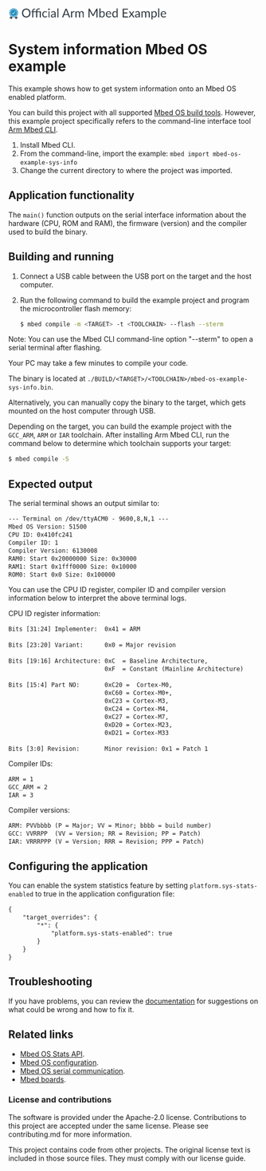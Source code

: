 ![](./resources/official_armmbed_example_badge.png)
# System information Mbed OS example

This example shows how to get system information onto an Mbed OS enabled platform.

You can build this project with all supported [Mbed OS build tools](https://os.mbed.com/docs/mbed-os/latest/tools/index.html). However, this example project specifically refers to the command-line interface tool [Arm Mbed CLI](https://github.com/ARMmbed/mbed-cli#installing-mbed-cli).

1. Install Mbed CLI.
1. From the command-line, import the example: `mbed import mbed-os-example-sys-info`
1. Change the current directory to where the project was imported.

## Application functionality

The `main()` function outputs on the serial interface information about the hardware (CPU, ROM and RAM), the firmware (version) and the compiler used to build the binary.

## Building and running

1. Connect a USB cable between the USB port on the target and the host computer.
1. Run the following command to build the example project and program the microcontroller flash memory:

   ```bash
   $ mbed compile -m <TARGET> -t <TOOLCHAIN> --flash --sterm
   ```

Note: You can use the Mbed CLI command-line option "--sterm" to open a serial terminal after flashing.

Your PC may take a few minutes to compile your code.

The binary is located at `./BUILD/<TARGET>/<TOOLCHAIN>/mbed-os-example-sys-info.bin`.

Alternatively, you can manually copy the binary to the target, which gets mounted on the host computer through USB.

Depending on the target, you can build the example project with the `GCC_ARM`, `ARM` or `IAR` toolchain. After installing Arm Mbed CLI, run the command below to determine which toolchain supports your target:

```bash
$ mbed compile -S
```

## Expected output

The serial terminal shows an output similar to:

```
--- Terminal on /dev/ttyACM0 - 9600,8,N,1 ---
Mbed OS Version: 51500
CPU ID: 0x410fc241
Compiler ID: 1
Compiler Version: 6130008
RAM0: Start 0x20000000 Size: 0x30000
RAM1: Start 0x1fff0000 Size: 0x10000
ROM0: Start 0x0 Size: 0x100000
```

You can use the CPU ID register, compiler ID and compiler version information below to interpret the above terminal logs.

CPU ID register information:

```
Bits [31:24] Implementer:  0x41 = ARM

Bits [23:20] Variant:      0x0 = Major revision

Bits [19:16] Architecture: 0xC  = Baseline Architecture,
                           0xF  = Constant (Mainline Architecture)

Bits [15:4] Part NO:       0xC20 =  Cortex-M0,
                           0xC60 = Cortex-M0+,
                           0xC23 = Cortex-M3,
                           0xC24 = Cortex-M4,
                           0xC27 = Cortex-M7,
                           0xD20 = Cortex-M23,
                           0xD21 = Cortex-M33

Bits [3:0] Revision:       Minor revision: 0x1 = Patch 1
```

Compiler IDs:

```
ARM = 1
GCC_ARM = 2
IAR = 3
```

Compiler versions:

```
ARM: PVVbbbb (P = Major; VV = Minor; bbbb = build number)
GCC: VVRRPP  (VV = Version; RR = Revision; PP = Patch)
IAR: VRRRPPP (V = Version; RRR = Revision; PPP = Patch)
```

## Configuring the application

You can enable the system statistics feature by setting `platform.sys-stats-enabled` to true in the application configuration file:

```
{
    "target_overrides": {
        "*": {
            "platform.sys-stats-enabled": true
        }
    }
}
```

## Troubleshooting

If you have problems, you can review the [documentation](https://os.mbed.com/docs/latest/tutorials/debugging.html) for suggestions on what could be wrong and how to fix it.

## Related links

* [Mbed OS Stats API](https://os.mbed.com/docs/latest/apis/mbed-statistics.html).
* [Mbed OS configuration](https://os.mbed.com/docs/latest/reference/configuration.html).
* [Mbed OS serial communication](https://os.mbed.com/docs/latest/tutorials/serial-communication.html).
* [Mbed boards](https://os.mbed.com/platforms/).

### License and contributions

The software is provided under the Apache-2.0 license. Contributions to this project are accepted under the same license. Please see contributing.md for more information.

This project contains code from other projects. The original license text is included in those source files. They must comply with our license guide.
